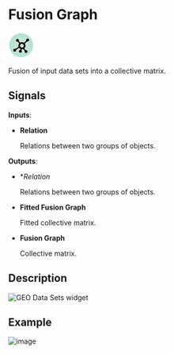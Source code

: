 Fusion Graph
============

![Fusion Graph widget icon](icons/fusion-graph.png)

Fusion of input data sets into a collective matrix.

Signals
-------

**Inputs**:

- **Relation**

  Relations between two groups of objects.  

**Outputs**:

- **Relation*

  Relations between two groups of objects.

- **Fitted Fusion Graph**

  Fitted collective matrix.

- **Fusion Graph**

  Collective matrix.

Description
-----------



![GEO Data Sets widget](images/GEOdataset-stamped.png)



Example
-------



<img src="images/GEODataSets-Example2.png" alt="image" width="600">
